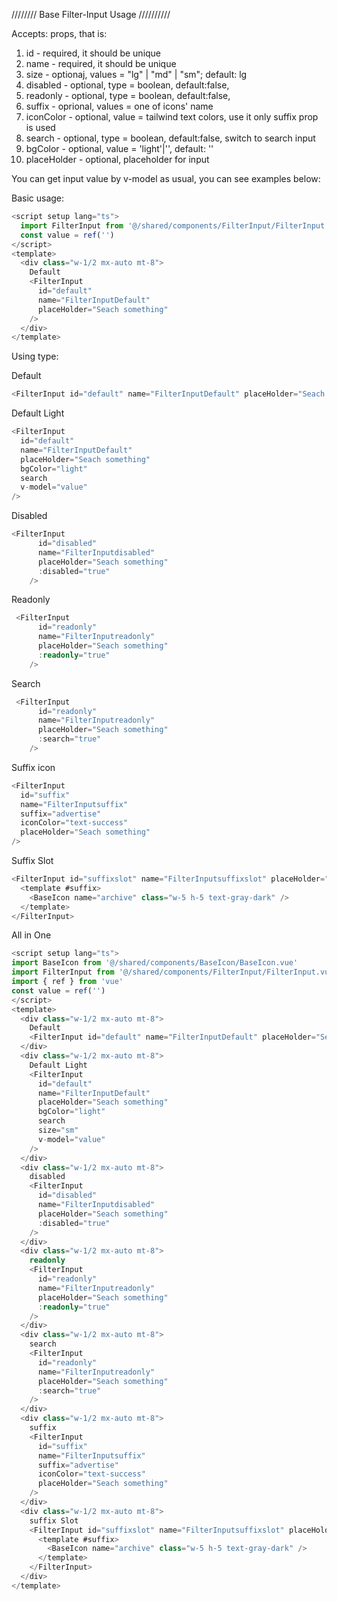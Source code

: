 //////// Base Filter-Input Usage //////////

Accepts: props, that is:

1. id - required, it should be unique
2. name - required, it should be unique
3. size - optionaj, values = "lg" | "md" | "sm";
   default: lg
4. disabled - optional, type = boolean, default:false,
5. readonly - optional, type = boolean, default:false,
6. suffix - oprional, values = one of icons' name
7. iconColor - optional, value = tailwind text colors, use it only suffix prop is used
8. search - optional, type = boolean, default:false, switch to search input
9. bgColor - optional, value = 'light'|'', default: ''
10. placeHolder - optional, placeholder for input

You can get input value by v-model as usual, you can see examples below:

Basic usage:

```ts
<script setup lang="ts">
  import FilterInput from '@/shared/components/FilterInput/FilterInput.vue' import {ref} from 'vue'
  const value = ref('')
</script>
<template>
  <div class="w-1/2 mx-auto mt-8">
    Default
    <FilterInput
      id="default"
      name="FilterInputDefault"
      placeHolder="Seach something"
    />
  </div>
</template>
```

Using type:

Default

```ts
<FilterInput id="default" name="FilterInputDefault" placeHolder="Seach something" />
```

Default Light

```ts
<FilterInput
  id="default"
  name="FilterInputDefault"
  placeHolder="Seach something"
  bgColor="light"
  search
  v-model="value"
/>
```

Disabled

```ts
<FilterInput
      id="disabled"
      name="FilterInputdisabled"
      placeHolder="Seach something"
      :disabled="true"
    />
```

Readonly

```ts
 <FilterInput
      id="readonly"
      name="FilterInputreadonly"
      placeHolder="Seach something"
      :readonly="true"
    />
```

Search

```ts
 <FilterInput
      id="readonly"
      name="FilterInputreadonly"
      placeHolder="Seach something"
      :search="true"
    />
```

Suffix icon

```ts
<FilterInput
  id="suffix"
  name="FilterInputsuffix"
  suffix="advertise"
  iconColor="text-success"
  placeHolder="Seach something"
/>
```

Suffix Slot

```ts
<FilterInput id="suffixslot" name="FilterInputsuffixslot" placeHolder="Seach something">
  <template #suffix>
    <BaseIcon name="archive" class="w-5 h-5 text-gray-dark" />
  </template>
</FilterInput>
```

All in One

```ts
<script setup lang="ts">
import BaseIcon from '@/shared/components/BaseIcon/BaseIcon.vue'
import FilterInput from '@/shared/components/FilterInput/FilterInput.vue'
import { ref } from 'vue'
const value = ref('')
</script>
<template>
  <div class="w-1/2 mx-auto mt-8">
    Default
    <FilterInput id="default" name="FilterInputDefault" placeHolder="Seach something" size="sm" />
  </div>
  <div class="w-1/2 mx-auto mt-8">
    Default Light
    <FilterInput
      id="default"
      name="FilterInputDefault"
      placeHolder="Seach something"
      bgColor="light"
      search
      size="sm"
      v-model="value"
    />
  </div>
  <div class="w-1/2 mx-auto mt-8">
    disabled
    <FilterInput
      id="disabled"
      name="FilterInputdisabled"
      placeHolder="Seach something"
      :disabled="true"
    />
  </div>
  <div class="w-1/2 mx-auto mt-8">
    readonly
    <FilterInput
      id="readonly"
      name="FilterInputreadonly"
      placeHolder="Seach something"
      :readonly="true"
    />
  </div>
  <div class="w-1/2 mx-auto mt-8">
    search
    <FilterInput
      id="readonly"
      name="FilterInputreadonly"
      placeHolder="Seach something"
      :search="true"
    />
  </div>
  <div class="w-1/2 mx-auto mt-8">
    suffix
    <FilterInput
      id="suffix"
      name="FilterInputsuffix"
      suffix="advertise"
      iconColor="text-success"
      placeHolder="Seach something"
    />
  </div>
  <div class="w-1/2 mx-auto mt-8">
    suffix Slot
    <FilterInput id="suffixslot" name="FilterInputsuffixslot" placeHolder="Seach something">
      <template #suffix>
        <BaseIcon name="archive" class="w-5 h-5 text-gray-dark" />
      </template>
    </FilterInput>
  </div>
</template>
```
